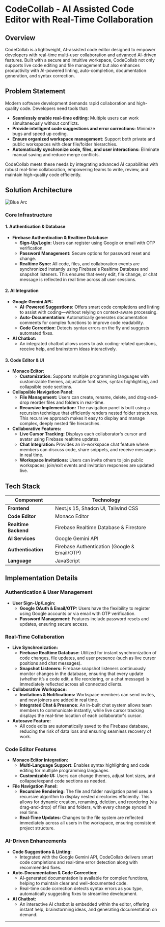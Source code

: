# CodeCollab - AI Assisted Code Editor with Real-Time Collaboration

## Overview

CodeCollab is a lightweight, AI-assisted code editor designed to empower developers with real-time multi-user collaboration and advanced AI-driven features. Built with a secure and intuitive workspace, CodeCollab not only supports live code editing and file management but also enhances productivity with AI-powered linting, auto-completion, documentation generation, and syntax correction.

## Problem Statement

Modern software development demands rapid collaboration and high-quality code. Developers need tools that:
- **Seamlessly enable real-time editing:** Multiple users can work simultaneously without conflicts.
- **Provide intelligent code suggestions and error corrections:** Minimize bugs and speed up coding.
- **Ensure organized workspace management:** Support both private and public workspaces with clear file/folder hierarchies.
- **Automatically synchronize code, files, and user interactions:** Eliminate manual saving and reduce merge conflicts.

CodeCollab meets these needs by integrating advanced AI capabilities with robust real-time collaboration, empowering teams to write, review, and maintain high-quality code efficiently.

## Solution Architecture
![Blue Arc](https://github.com/user-attachments/assets/e7e09221-1131-4304-8717-411c59a69080)


### Core Infrastructure

#### 1. Authentication & Database
- **Firebase Authentication & Realtime Database:**  
  - **Sign-Up/Login:** Users can register using Google or email with OTP verification.  
  - **Password Management:** Secure options for password reset and change.  
  - **Realtime Sync:** All code, files, and collaboration events are synchronized instantly using Firebase's Realtime Database and snapshot listeners. This ensures that every edit, file change, or chat message is reflected in real time across all user sessions. 

#### 2. AI Integration
- **Google Gemini API:**  
  - **AI-Powered Suggestions:** Offers smart code completions and linting to assist with coding—without relying on context-aware processing.   
  - **Auto-Documentation:** Automatically generates documentation comments for complex functions to improve code readability.   
  - **Code Correction:** Detects syntax errors on the fly and suggests automated fixes. 
- **AI Chatbot:**  
  - An integrated chatbot allows users to ask coding-related questions, receive help, and brainstorm ideas interactively. 

#### 3. Code Editor & UI
- **Monaco Editor:**  
  - **Customization:** Supports multiple programming languages with customizable themes, adjustable font sizes, syntax highlighting, and collapsible code sections.   
- **Collapsible Navigation Panel:**  
  - **File Management:** Users can create, rename, delete, and drag-and-drop reorder files and folders in real-time.  
  - **Recursive Implementation:** The navigation panel is built using a recursion technique that efficiently renders nested folder structures. This recursive approach makes it easy to display and manage complex, deeply nested file hierarchies.
- **Collaborative Features:**  
  - **Live Cursor Tracking:** Displays each collaborator's cursor and avatar using Firebase realtime updates.  
  - **Chat Integration:** Provides an in-workspace chat feature where members can discuss code, share snippets, and receive messages in real time.  
  - **Workspace Invitations:** Users can invite others to join public workspaces; join/exit events and invitation responses are updated live. 

## Tech Stack

| Component              | Technology                                              |
|------------------------|---------------------------------------------------------|
| **Frontend**           | Next.js 15, Shadcn UI, Tailwind CSS                     |
| **Code Editor**        | Monaco Editor                                           |
| **Realtime Backend**   | Firebase Realtime Database & Firestore                  |
| **AI Services**        | Google Gemini API                                       |
| **Authentication**     | Firebase Authentication (Google & Email/OTP)            |
| **Language**           | JavaScript                                              |

## Implementation Details

### Authentication & User Management
- **User Sign-Up/Login:**  
  - **Google OAuth & Email/OTP:** Users have the flexibility to register using Google accounts or via email with OTP verification.  
  - **Password Management:** Features include password resets and updates, ensuring secure access.

### Real-Time Collaboration
- **Live Synchronization:**  
  - **Firebase Realtime Database:** Utilized for instant synchronization of code changes, file updates, and user presence (such as live cursor positions and chat messages).  
  - **Snapshot Listeners:** Firebase snapshot listeners continuously monitor changes in the database, ensuring that every update (whether it’s a code edit, a file reordering, or a chat message) is immediately reflected across all connected clients.
- **Collaborative Workspace:**  
  - **Invitations & Notifications:** Workspace members can send invites, and new joiners are added in real time.  
  - **Integrated Chat & Presence:** An in-built chat system allows team members to communicate instantly, while live cursor tracking displays the real-time location of each collaborator's cursor.  
- **Autosave Feature:**  
  - All code edits are automatically saved to the Firebase database, reducing the risk of data loss and ensuring seamless recovery of work.

### Code Editor Features
- **Monaco Editor Integration:**  
  - **Multi-Language Support:** Enables syntax highlighting and code editing for multiple programming languages.  
  - **Customizable UI:** Users can change themes, adjust font sizes, and collapse/expand code sections as needed.
- **File Navigation Panel:**  
  - **Recursive Rendering:** The file and folder navigation panel uses a recursive algorithm to display nested directories efficiently. This allows for dynamic creation, renaming, deletion, and reordering (via drag-and-drop) of files and folders, with every change synced in real time.  
  - **Real-Time Updates:** Changes to the file system are reflected immediately across all users in the workspace, ensuring consistent project structure.

### AI-Driven Enhancements
- **Code Suggestions & Linting:**  
  - Integrated with the Google Gemini API, CodeCollab delivers smart code completions and real-time error detection along with recommended fixes.  
- **Auto-Documentation & Code Correction:**  
  - AI-generated documentation is available for complex functions, helping to maintain clear and well-documented code.  
  - Real-time code correction detects syntax errors as you type, automatically suggesting fixes to streamline development.  
- **AI Chatbot:**  
  - An interactive AI chatbot is embedded within the editor, offering instant help, brainstorming ideas, and generating documentation on demand.  

---
